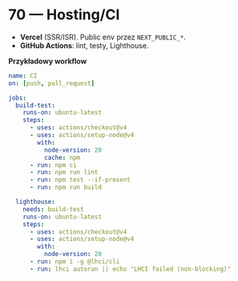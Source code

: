 # 70 — Hosting/CI

- **Vercel** (SSR/ISR). Public env przez `NEXT_PUBLIC_*`.
- **GitHub Actions**: lint, testy, Lighthouse.

**Przykładowy workflow**
```yaml
name: CI
on: [push, pull_request]

jobs:
  build-test:
    runs-on: ubuntu-latest
    steps:
      - uses: actions/checkout@v4
      - uses: actions/setup-node@v4
        with:
          node-version: 20
          cache: npm
      - run: npm ci
      - run: npm run lint
      - run: npm test --if-present
      - run: npm run build

  lighthouse:
    needs: build-test
    runs-on: ubuntu-latest
    steps:
      - uses: actions/checkout@v4
      - uses: actions/setup-node@v4
        with:
          node-version: 20
      - run: npm i -g @lhci/cli
      - run: lhci autorun || echo "LHCI failed (non-blocking)"
```
